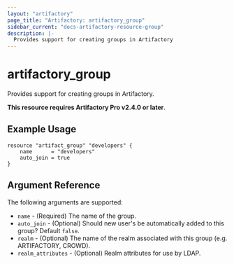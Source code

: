 ```yaml
---
layout: "artifactory"
page_title: "Artifactory: artifactory_group"
sidebar_current: "docs-artifactory-resource-group"
description: |-
  Provides support for creating groups in Artifactory
---
```


# artifactory\_group

Provides support for creating groups in Artifactory. 

**This resource requires Artifactory Pro v2.4.0 or later**.

## Example Usage

```
resource "artifact_group" "developers" {
    name      = "developers"
    auto_join = true
}
```

## Argument Reference

The following arguments are supported:

* `name` - (Required) The name of the group.
* `auto_join` - (Optional) Should new user's be automatically added to this group? Default `false`.
* `realm` - (Optional) The name of the realm associated with this group (e.g. ARTIFACTORY, CROWD).
* `realm_attributes` - (Optional) Realm attributes for use by LDAP.